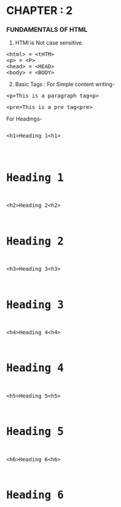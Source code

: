 # CHAPTER : 2
### FUNDAMENTALS OF HTML
1. HTMl is Not case sensitive.
<pre>
&lthtml&gt = &lttHTM&gt
&ltp&gt = &ltP&gt
&lthead&gt = &ltHEAD&gt
&ltbody&gt = &ltBODY&gt
</pre>

2. Basic Tags :
For Simple content writing-
<pre>&ltp&gtThis is a paragraph tag&ltp&gt</pre>
<pre>&ltpre&gtThis is a pre tag&ltpre&gt</pre>
For Headings-
<pre>
<pre>&lth1&gtHeading 1&lth1&gt</pre>
<h1>Heading 1</h1>
<pre>&lth2&gtHeading 2&lth2&gt</pre>
<h1>Heading 2</h1>
<pre>&lth3&gtHeading 3&lth3&gt</pre>
<h1>Heading 3</h1>
<pre>&lth4&gtHeading 4&lth4&gt</pre>
<h1>Heading 4</h1>
<pre>&lth5&gtHeading 5&lth5&gt</pre>
<h1>Heading 5</h1>
<pre>&lth6&gtHeading 6&lth6&gt</pre>
<h1>Heading 6</h1>
</pre>